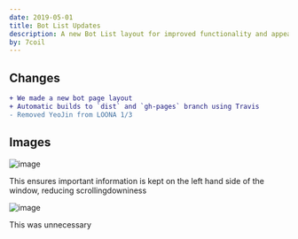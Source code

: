```yaml
---
date: 2019-05-01
title: Bot List Updates
description: A new Bot List layout for improved functionality and appearance, as well as automatic deploys to GitHub
by: 7coil
---
```


## Changes
```diff
+ We made a new bot page layout
+ Automatic builds to `dist` and `gh-pages` branch using Travis
- Removed YeoJin from LOONA 1/3
```

## Images
![image](https://user-images.githubusercontent.com/13886925/57045443-84fa3e80-6c65-11e9-8d05-2c193824507b.png)

This ensures important information is kept on the left hand side of the window, reducing scrollingdowniness

![image](https://user-images.githubusercontent.com/13886925/57045554-df939a80-6c65-11e9-9833-23fd8131de93.png)

This was unnecessary
